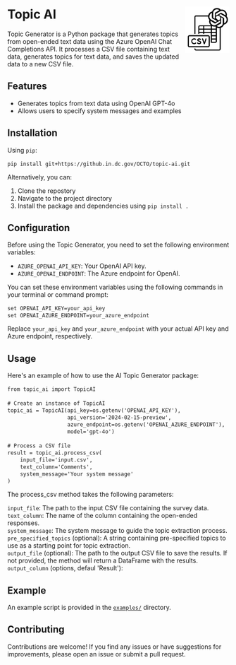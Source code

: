 # Topic AI <img src="logo-whitebg.png" align="right" width="20%" height="20%" />
Topic Generator is a Python package that generates topics from open-ended text data using the Azure OpenAI Chat Completions API. It processes a CSV file containing text data, generates topics for text data, and saves the updated data to a new CSV file.

## Features 
- Generates topics from text data using OpenAI GPT-4o
- Allows users to specify system messages and examples

## Installation
Using `pip`:
```
pip install git+https://github.in.dc.gov/OCTO/topic-ai.git
```

Alternatively, you can:
1. Clone the repostory
2. Navigate to the project directory
3. Install the package and dependencies using `pip install .`

## Configuration
Before using the Topic Generator, you need to set the following environment variables:

- `AZURE_OPENAI_API_KEY`: Your OpenAI API key.
- `AZURE_OPENAI_ENDPOINT`: The Azure endpoint for OpenAI.

You can set these environment variables using the following commands in your terminal or command prompt:
```
set OPENAI_API_KEY=your_api_key
set OPENAI_AZURE_ENDPOINT=your_azure_endpoint
```
Replace `your_api_key` and `your_azure_endpoint` with your actual API key and Azure endpoint, respectively.

## Usage
Here's an example of how to use the AI Topic Generator package:
```
from topic_ai import TopicAI

# Create an instance of TopicAI
topic_ai = TopicAI(api_key=os.getenv('OPENAI_API_KEY'), 
                   api_version='2024-02-15-preview', 
                   azure_endpoint=os.getenv('OPENAI_AZURE_ENDPOINT'),
                   model='gpt-4o')

# Process a CSV file
result = topic_ai.process_csv(
    input_file='input.csv',
    text_column='Comments',
    system_message='Your system message'
)
```
The process_csv method takes the following parameters:

`input_file`: The path to the input CSV file containing the survey data.  
`text_column`: The name of the column containing the open-ended responses.  
`system_message`: The system message to guide the topic extraction process.  
`pre_specified_topics` (optional): A string containing pre-specified topics to use as a starting point for topic extraction.  
`output_file` (optional): The path to the output CSV file to save the results. If not provided, the method will return a DataFrame with the results.  
`output_column` (options, defaul 'Result'): 

## Example
An example script is provided in the [`examples/`](examples/) directory.

## Contributing
Contributions are welcome! If you find any issues or have suggestions for improvements, please open an issue or submit a pull request.